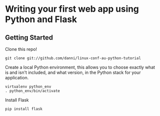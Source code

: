 Writing your first web app using Python and Flask
=================================================

Getting Started
---------------

Clone this repo!

    git clone git://github.com/danni/linux-conf-au-python-tutorial

Create a local Python environment, this allows you to choose exactly what
is and isn't included, and what version, in the Python stack for your
application.

    virtualenv python_env
    . python_env/bin/activate

Install Flask

    pip install flask
